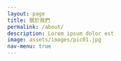 ```yaml
---
layout: page
title: 關於我們
permalink: /about/
description: Lorem ipsum dolor est
image: assets/images/pic01.jpg
nav-menu: true
---
```

